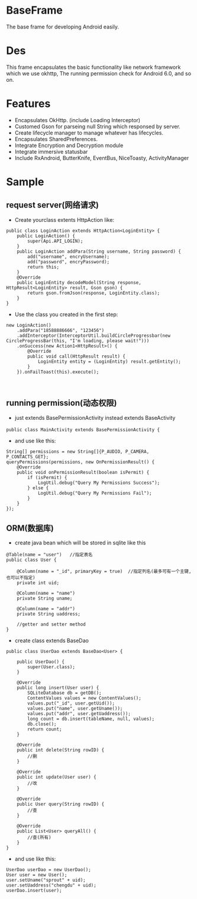 # BaseFrame
  The base frame for developing Android easily.
  
# Des
  This frame encapsulates the basic functionality like network framework which we use okhttp, The running permission check for Android      6.0, and so on.
  
# Features
  * Encapsulates OkHttp. (include Loading Interceptor)
  * Customed Gson for parseing null String which responsed by server.
  * Create lifecycle manager to manage whatever has lifecycles.
  * Encapsulates SharedPreferences.
  * Integrate Encryption and Decryption module
  * Integrate immersive statusbar
  * Include RxAndroid, ButterKnife, EventBus, NiceToasty, ActivityManager
  
# Sample

## request server(网络请求)

* Create yourclass extents HttpAction<E> like:
  
```
public class LoginAction extends HttpAction<LoginEntity> {
    public LoginAction() {
        super(Api.API_LOGIN);
    }
    public LoginAction addPara(String username, String password) {
        add("username", encryUsername);
        add("password", encryPassword);
        return this;
    }
    @Override
    public LoginEntity decodeModel(String response, HttpResult<LoginEntity> result, Gson gson) {
        return gson.fromJson(response, LoginEntity.class);
    }
}
```

* Use the class you created in the first step:

```
new LoginAction()
    .addPara("18588886666", "123456")
    .addInterceptor(InterceptorUtil.buildCircleProgressbar(new CircleProgressBar(this, "I'm loading, please wait!")))
    .onSuccess(new Action1<HttpResult>() {
        @Override
        public void call(HttpResult result) {
            LoginEntity entity = (LoginEntity) result.getEntity();
        }
    }).onFailToast(this).execute();
```
        
## running permission(动态权限)

* just extends BasePermissionActivity instead extends BaseActivity

```public class MainActivity extends BasePermissionActivity {```  

* and use like this:

```
String[] permissions = new String[]{P_AUDIO, P_CAMERA, P_CONTACTS_GET};
queryPermissions(permissions, new OnPermissionResult() {
    @Override
    public void onPermissionResult(boolean isPermit) {
        if (isPermit) {
            LogUtil.debug("Query My Permissions Success");
        } else {
            LogUtil.debug("Query My Permissions Fail");
        }
    }
});
```

## ORM(数据库)
* create java bean which will be stored in sqlite like this
```
@Table(name = "user")   //指定表名
public class User {

    @Column(name = "_id", primaryKey = true)  //指定列名(最多可有一个主键, 也可以不指定)
    private int uid;

    @Column(name = "name")
    private String uname;

    @Column(name = "addr")
    private String uaddress;

    //getter and setter method
}
```
* create class extends BaseDao
```
public class UserDao extends BaseDao<User> {

    public UserDao() {
        super(User.class);
    }

    @Override
    public long insert(User user) {
        SQLiteDatabase db = getDB();
        ContentValues values = new ContentValues();
        values.put("_id", user.getUid());
        values.put("name", user.getUname());
        values.put("addr", user.getUaddress());
        long count = db.insert(tableName, null, values);
        db.close();
        return count;
    }

    @Override
    public int delete(String rowID) {
        //删
    }

    @Override
    public int update(User user) {
        //改
    }

    @Override
    public User query(String rowID) {
        //查
    }

    @Override
    public List<User> queryAll() {
        //查(所有)
    }
}
```
* and use like this:
```
UserDao userDao = new UserDao();
User user = new User();
user.setUname("sprout" + uid);
user.setUaddress("chengdu" + uid);
userDao.insert(user);
```
